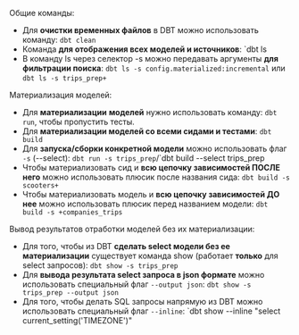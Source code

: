 Общие команды:
- Для **очистки временных файлов** в DBT можно использовать команду:
  `dbt clean`
- Команда **для отображения всех моделей и источников**:
  `dbt ls
- В команду ls через селектор -s можно передавать аргументы **для фильтрации поиска**:
  `dbt ls -s config.materialized:incremental` или `dbt ls -s trips_prep+`

Материализация моделей:
- Для **материализации** **моделей** нужно использовать команду:
  `dbt run`, чтобы пропустить тесты.
- Для **материализации моделей cо всеми сидами и тестами**:
  `dbt build`
- Для **запуска/сборки конкретной модели** можно использовать флаг `-s` (--select):
  `dbt run -s trips_prep`/`dbt build --select trips_prep
- Чтобы материализовать сид и **всю цепочку зависимостей ПОСЛЕ него** можно использовать плюсик после названия сида:
  `dbt build -s scooters+`
- Чтобы материализовать модель и **всю цепочку зависимостей ДО нее** можно использовать плюсик перед названием модели:
  `dbt build -s +companies_trips`

Вывод результатов отработки моделей без их материализации:
- Для того, чтобы из DBT **сделать select модели без ее материализации** существует команда show (работает **только** для select запросов):
  `dbt show -s trips_prep`
- Для **вывода результата select запроса в json формате** можно использовать специальный флаг `--output json`:
  `dbt show -s trips_prep --output json`
- Для того, чтобы делать SQL запросы напрямую из DBT можно использовать специальный флаг `--inline`:
  `dbt show --inline "select current_setting('TIMEZONE')"

